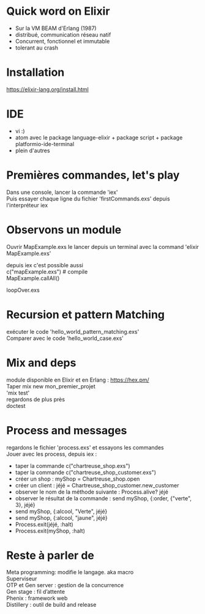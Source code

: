 # Quick word on Elixir
 - Sur la VM BEAM d'Erlang (1987)
 - distribué, communication réseau natif
 - Concurrent, fonctionnel et immutable
 - tolerant au crash

# Installation
https://elixir-lang.org/install.html

# IDE
- vi  :)
- atom avec le package language-elixir + package script  + package  platformio-ide-terminal
- plein d'autres

# Premières commandes, let's play
Dans une console, lancer la commande 'iex'  
Puis essayer chaque ligne du fichier 'firstCommands.exs' depuis l'interpréteur iex  

# Observons un module
Ouvrir MapExample.exs
le lancer depuis un terminal avec la command 'elixir MapExample.exs'

depuis iex c'est possible aussi  
c("mapExample.exs") # compile  
MapExample.callAll()

loopOver.exs

# Recursion et pattern Matching
exécuter le code 'hello_world_pattern_matching.exs'  
Comparer avec le code 'hello_world_case.exs'

# Mix and deps
module disponible en Elixir et en Erlang : https://hex.pm/   
Taper mix new mon_premier_projet  
'mix test'  
regardons de plus près  
doctest  

# Process and messages
regardons le fichier 'process.exs' et essayons les commandes  
Jouer avec les process, depuis iex :
- taper la commande c("chartreuse_shop.exs")
- taper la commande  c("chartreuse_shop_customer.exs")
- créer un shop : myShop = Chartreuse_shop.open
- créer un client : jéjé = Chartreuse_shop_customer.new_customer
- observer le nom de la méthode suivante : Process.alive? jéjé
- observer le résultat de la commande : send myShop, {:order, {"verte", 3}, jéjé}
- send myShop, {:alcool, "Verte", jéjé}
- send myShop, {:alcool, "jaune", jéjé}  
- Process.exit(jéjé, :halt)
- Process.exit(myShop, :halt)

# Reste à parler de
Meta programming:	modifie le langage. aka macro  
Superviseur  
OTP et Gen server : gestion de la concurrence  
Gen stage : fil d’attente  
Phenix : framework web  
Distillery : outil de build and release
